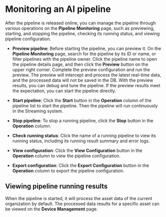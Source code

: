 # Monitoring an AI pipeline

After the pipeline is released online, you can manage the pipeline through various operations on the **Pipeline Monitoring** page, such as previewing, starting, and stopping the pipeline, checking its running status, and viewing pipeline configuration.

 - **Preview pipeline**: Before starting the pipeline, you can preview it. On the **Pipeline Monitoring** page, search for the pipeline by its ID or name, or filter pipelines with the pipeline owner. Click the pipeline name to open the pipeline details page, and then click the **Preview** button on the upper right corner. Complete the preview configuration and run the preview. The preview will intercept and process the latest real-time data, and the processed data will not be saved in the DB. With the preview results, you can debug and tune the pipeline. If the preview results meet the expectation, you can start the pipeline directly.

 - **Start pipeline**: Click the **Start** button in the **Operation** column of the pipeline list to start the pipeline. Then the pipeline will run continuously in the Streaming system.

 - **Stop pipeline**: To stop a running pipeline, click the **Stop** button in the **Operation** column.

 - **Check running status**: Click the name of a running pipeline to view its running status, including its running result summary and error logs.

 - **View configuration**: Click the **View Configuration** button in the **Operation** column to view the pipeline configuration.

 - **Export configuration**: Click the **Export Configuration** button in the **Operation** column to export the pipeline configuration.


 ## Viewing pipeline running results

 When the pipeline is started, it will process the asset data of the current organization by default. The processed data results for a specific asset can be viewed on the **Device Management** page.